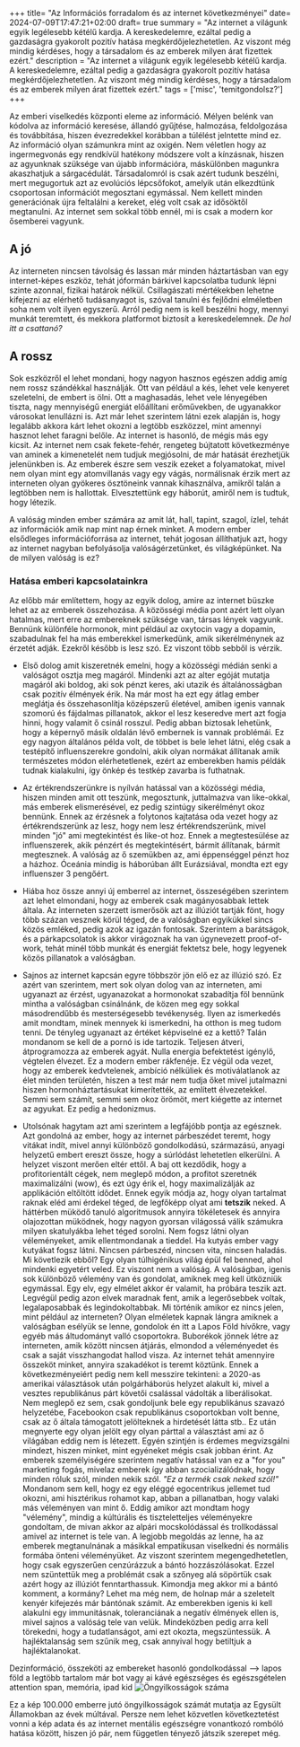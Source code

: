+++
title= "Az Információs forradalom és az internet következményei"
date= 2024-07-09T17:47:21+02:00
draft= true
summary = "Az internet a világunk egyik legélesebb kétélű kardja. A kereskedelemre, ezáltal pedig a gazdaságra gyakorolt pozitív hatása megkérdőjelezhetetlen. Az viszont még mindig kérdéses, hogy a társadalom és az emberek milyen árat fizettek ezért."
description = "Az internet a világunk egyik legélesebb kétélű kardja. A kereskedelemre, ezáltal pedig a gazdaságra gyakorolt pozitív hatása megkérdőjelezhetetlen. Az viszont még mindig kérdéses, hogy a társadalom és az emberek milyen árat fizettek ezért."
tags = ['misc', 'temitgondolsz?']
+++

Az emberi viselkedés központi eleme az információ. Mélyen belénk van kódolva az információ keresése, állandó gyűjtése, halmozása, feldolgozása és továbbítása, hiszen évezredekkel korábban a túlélést jelntette mind ez. Az információ olyan számunkra mint az oxigén. Nem véletlen hogy az ingermegvonás egy rendkívül hatékony módszere volt a kínzásnak, hiszen az agyunknak szüksége van újabb információra, máskülönben magunkra akaszhatjuk a sárgacédulát. Társadalomról is csak azért tudunk beszélni, mert megugortuk azt az evolúciós lépcsőfokot, amelyik után elkezdtünk csoportosan információt megosztani egymással. Nem kellett minden generációnak újra feltalálni a kereket, elég volt csak az idősöktől megtanulni. Az internet sem sokkal több ennél, mi is csak a modern kor ősemberei vagyunk.


## A jó

Az interneten nincsen távolság és lassan már minden háztartásban van egy internet-képes eszköz, tehát jóformán bárkivel kapcsolatba tudunk lépni szinte azonnal, fizikai határok nélkül. Csillagászati mértékekben lehetne kifejezni az elérhető tudásanyagot is, szóval tanulni és fejlődni elméletben soha nem volt ilyen egyszerű. Arról pedig nem is kell beszélni hogy, mennyi munkát teremtett, és mekkora platformot biztosít a kereskedelemnek. *De hol itt a csattanó?*

## A rossz

Sok eszközről el lehet mondani, hogy nagyon hasznos egészen addig amíg nem rossz szándékkal használják. Ott van például a kés, lehet vele kenyeret szeletelni, de embert is ölni. Ott a maghasadás, lehet vele lényegében tiszta, nagy mennyiségű energiát előállítani erőművekben, de ugyanakkor városokat lenullázni is. Azt már lehet szerintem látni ezek alapján is, hogy legalább akkora kárt lehet okozni a legtöbb eszközzel, mint amennyi hasznot lehet faragni belőle. Az internet is hasonló, de mégis más egy kicsit. Az internet nem csak fekete-fehér, rengeteg bújtatott következménye van aminek a kimenetelét nem tudjuk megjósolni, de már hatását érezhetjük jelenünkben is. Az emberek észre sem veszik ezeket a folyamatokat, mivel nem olyan mint egy atomvillanás vagy egy vágás, normálisnak érzik mert az interneten olyan gyökeres ösztöneink vannak kihasználva, amikről talán a legtöbben nem is hallottak. Elvesztettünk egy háborút, amiről nem is tudtuk, hogy létezik.

A valóság minden ember számára az amit lát, hall, tapint, szagol, ízlel, tehát az információk amik nap mint nap érnek minket. A modern ember elsődleges információforrása az internet, tehát jogosan állíthatjuk azt, hogy az internet nagyban befolyásolja valóságérzetünket, és világképünket. Na de milyen valóság is ez?

### Hatása emberi kapcsolatainkra

Az előbb már említettem, hogy az egyik dolog, amire az internet büszke lehet az az emberek összehozása. A közösségi média pont azért lett olyan hatalmas, mert erre az embereknek szüksége van, társas lények vagyunk. Bennünk különféle hormonok, mint például az oxytocin vagy a dopamin, szabadulnak fel ha más emberekkel ismerkedünk, amik sikerélménynek az érzetét adják. Ezekről később is lesz szó. Ez viszont több sebből is vérzik.

* Első dolog amit kiszeretnék emelni, hogy a közösségi médián senki a valóságot osztja meg magáról. Mindenki azt az alter egóját mutatja magáról aki boldog, aki sok pénzt keres, aki utazik és általánosságban csak pozitív élmények érik. Na már most ha ezt egy átlag ember meglátja és összehasonlítja középszerű életével, amiben igenis vannak szomorú és fájdalmas pillanatok, akkor el lesz keseredve mert azt fogja hinni, hogy valamit ő csinál rosszul. Pedig abban biztosak lehetünk, hogy a képernyő másik oldalán lévő embernek is vannak problémái. Ez egy nagyon általános példa volt, de többet is bele lehet látni, elég csak a testépítő influenszerekre gondolni, akik olyan normákat állítanak amik természetes módon elérhetetlenek, ezért az emberekben hamis példák tudnak kialakulni, így önkép és testkép zavarba is futhatnak.

* Az értékrendszerünkre is nyílván hatással van a közösségi média, hiszen minden amit ott teszünk, megosztunk, juttalmazva van like-okkal, más emberek elismerésével, ez pedig szintúgy sikerélményt okoz bennünk. Ennek az érzésnek a folytonos kajtatása oda vezet hogy az értékrendszerünk az lesz, hogy nem lesz értékrendszerünk, mivel minden "jó" ami megtekintést és like-ot hoz. Ennek a megtestesülése az influenszerek, akik pénzért és megtekintésért, bármit állítanak, bármit megtesznek. A valóság az ő szemükben az, ami éppenséggel pénzt hoz a házhoz. Óceánia mindig is háborúban állt Eurázsiával, mondta ezt egy influenszer 3 pengőért. 

* Hiába hoz össze annyi új emberrel az internet, összeségében szerintem azt lehet elmondani, hogy az emberek csak magányosabbak lettek általa. Az interneten szerzett ismerősök azt az illúziót tartják fönt, hogy több százan vesznek körül téged, de a valóságban egyikükkel sincs közös emléked, pedig azok az igazán fontosak. Szerintem a barátságok, és a párkapcsolatok is akkor virágoznak ha van úgynevezett proof-of-work, tehát minél több munkát és energiát fektetsz bele, hogy legyenek közös pillanatok a valóságban. 

* Sajnos az internet kapcsán egyre többször jön elő ez az illúzió szó. Ez azért van szerintem, mert sok olyan dolog van az interneten, ami ugyanazt az érzést, ugyanazokat a hormonokat szabadítja föl bennünk mintha a valóságban csinálnánk, de közen meg egy sokkal másodrendűbb és mesterségesebb tevékenység. Ilyen az ismerkedés amit mondtam, minek mennyek ki ismerkedni, ha otthon is meg tudom tenni. De tényleg ugyanazt az értéket képviselné ez a kettő? Talán mondanom se kell de a pornó is ide tartozik. Teljesen átveri, átprogramozza az emberek agyát. Nulla energia befektetést igénylő, végtelen élvezet. Ez a modern ember rákfenéje. Ez végül oda vezet, hogy az emberek kedvtelenek, ambíció nélküliek és motiválatlanok az élet minden területén, hiszen a test már nem tudja őket mivel jutalmazni hiszen hormonháztartásukat kimerítették, az említett élvezetekkel. Semmi sem számít, semmi sem okoz örömöt, mert kiégette az internet az agyukat. Ez pedig a hedonizmus.

* Utolsónak hagytam azt ami szerintem a legfájóbb pontja az egésznek. Azt gondolná az ember, hogy az internet párbeszédet teremt, hogy vitákat indít, mivel annyi különböző gondolkodású, származású, anyagi helyzetű embert ereszt össze, hogy a súrlódást lehetetlen elkerülni. A helyzet viszont merően eltér ettől. A baj ott kezdődik, hogy a profitorientált cégek, nem meglepő módon, a profitot szeretnék maximalizálni (wow), és  ezt úgy érik el, hogy maximalizálják az applikáción eltőltött idődet. Ennek egyik módja az, hogy olyan tartalmat raknak eléd ami érdekel téged, de legfőképp olyat ami **tetszik** neked. A háttérben müködő tanuló algoritmusok annyira tökéletesek és annyira olajozottan müködnek, hogy nagyon gyorsan világossá válik számukra milyen skatulyákba lehet téged sorolni. Nem fogsz látni olyan véleményeket, amik ellentmondanak a tieddel. Ha kutyás ember vagy kutyákat fogsz látni. Nincsen párbeszéd, nincsen vita, nincsen haladás. Mi követlezik ebből? Egy olyan túlhigénikus világ épül fel benned, ahol mindenki egyetért veled. Ez viszont nem a valóság. A valóságban, igenis sok különböző vélemény van és gondolat, amiknek meg kell ütközniük egymással. Egy elv, egy elmélet akkor ér valamit, ha próbára teszik azt. Legvégül pedig azon elvek maradnak fent, amik a legerősebbek voltak, legalaposabbak és legindokoltabbak. Mi történik amikor ez nincs jelen, mint például az interneten? Olyan elméletek kapnak lángra amiknek a valóságban esélyük se lenne, gondolok én itt a Lapos Föld hívőkre, vagy egyéb más áltudományt valló csoportokra. Buborékok jönnek létre az interneten, amik között nincsen átjárás, elmondod a véleményedet és csak a saját visszhangodat hallod visza. Az internet tehát amennyire összeköt minket, annyira szakadékot is teremt köztünk. Ennek a következményeiért pedig nem kell messzire tekinteni: a 2020-as amerikai választások után polgárháborús helyzet alakult ki, mivel a vesztes republikánus párt követői csalással vádolták a liberálisokat. Nem meglepő ez sem, csak gondoljunk bele egy republikánus szavazó helyzetébe, Facebookon csak republikánus csoportokban volt benne, csak az ő általa támogatott jelölteknek a hirdetését látta stb.. Ez után megnyerte egy olyan jelölt egy olyan párttal a választást ami az ő világában eddig nem is létezett. Egyén szintjén is érdemes megvizsgálni mindezt, hiszen minket, mint egyéneket mégis csak jobban érint. Az emberek személyiségére szerintem negatív hatással van ez a "for you" marketing fogás, mivelaz emberek így abban szocializálódnak, hogy minden róluk szól, minden nekik szól. *"Ez a termék csak neked szól!"* Mondanom sem kell, hogy ez egy eléggé egocentrikus jellemet tud okozni, ami hisztérikus rohamot kap, abban a pillanatban, hogy valaki más véleményen van mint ő. Eddig amikor azt mondtam hogy "vélemény", mindig a kúltúrális és tiszteletteljes véleményekre gondoltam, de mivan akkor az alpári mocskolódással és trollkodással amivel az internet is tele van. A legjobb megoldás az lenne, ha az emberek megtanulnának a másikkal empatikusan viselkedni és normális formába önteni véleményüket. Az viszont szerintem megengedhetetlen, hogy csak egyszerűen cenzúrázzuk a bántó hozzászólásokat. Ezzel nem szüntettük meg a problémát csak a szőnyeg alá söpörtük csak azért hogy az illúziót fenntarthassuk. Kimondja meg akkor mi a bántó komment, a kormány? Lehet ma még nem, de holnap már a szeletelt kenyér kifejezés már bántónak számít. Az emberekben igenis ki kell alakulni egy immunitásnak, toleranciának a negatív élmények ellen is, mivel sajnos a valóság tele van velük. Mindeközben pedig arra kell törekedni, hogy a tudatlanságot, ami ezt okozta, megszüntessük. A hajléktalanság sem szűnik meg, csak annyival hogy betiltjuk a hajléktalanokat.



Dezinformáció, összeköti az embereket hasonló gondolkodással --> lapos föld
a legtöbb tartalom már bot vagy ai
kávé egészséges és egészsgételen
attention span, memória, ipad kid
![Öngyilkosságok száma](/suiciderates.png)

Ez a kép 100.000 emberre jutó öngyilkosságok számát mutatja az Egysült Államokban az évek múltával. Persze nem lehet közvetlen következtetést vonni a kép adata és az internet mentális egészségre vonantkozó rombóló hatása között, hiszen jó pár, nem független tényező játszik szerepet még.





